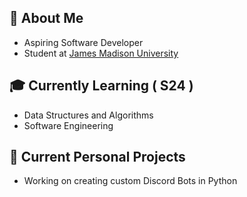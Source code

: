 ## 📖 About Me
- Aspiring Software Developer
- Student at [James Madison University](https://www.jmu.edu/index.shtml)


## 🎓 Currently Learning ( S24 )
- Data Structures and Algorithms
- Software Engineering


## 🤖 Current Personal Projects
-  Working on creating custom Discord Bots in Python
